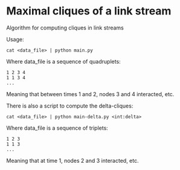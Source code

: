 Maximal cliques of a link stream
=============

Algorithm for computing cliques in link streams

Usage:
```
cat <data_file> | python main.py
```

Where data\_file is a sequence of quadruplets:
```
1 2 3 4
1 1 3 4
...
```
Meaning that between times 1 and 2, nodes 3 and 4 interacted, etc.

There is also a script to compute the delta-cliques:

```
cat <data_file> | python main-delta.py <int:delta>
```

Where data\_file is a sequence of triplets:
```
1 2 3
1 1 3
...
```
Meaning that at time 1, nodes 2 and 3 interacted, etc.



